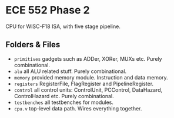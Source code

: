 # ECE 552 Phase 2
CPU for WISC-F18 ISA, with five stage pipeline.

## Folders & Files
- `primitives` gadgets such as ADDer, XORer, MUXs etc. Purely combinational.
- `alu` all ALU related stuff. Purely combinational.
- `memory` provided memory module. Instruction and data memory.
- `registers` RegisterFile, FlagRegister and PipelineRegister.
- `control` all control units: ControlUnit, PCControl, DataHazard, ControlHazard etc. Purely combinational.
- `testbenches` all testbenches for modules.
- `cpu.v` top-level data path. Wires everything together.
